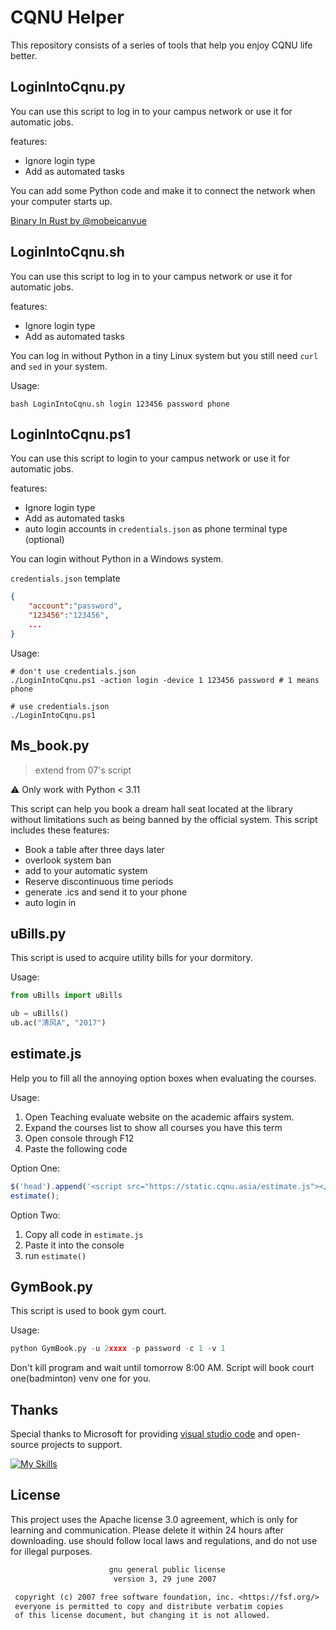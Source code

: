 # CQNU Helper

This repository consists of a series of tools that help you enjoy CQNU life better.

## LoginIntoCqnu.py

You can use this script to log in to your campus network or use it for automatic jobs.

features:

- Ignore login type
- Add as automated tasks

You can add some Python code and make it to connect the network when your computer starts up.

[Binary In Rust by @mobeicanyue](https://github.com/mobeicanyue/Campus-Network-Master-Rust)

## LoginIntoCqnu.sh

You can use this script to log in to your campus network or use it for automatic jobs.

features:

- Ignore login type
- Add as automated tasks

You can log in without Python in a tiny Linux system but you still need `curl` and `sed` in your system.

Usage:
```
bash LoginIntoCqnu.sh login 123456 password phone
```

## LoginIntoCqnu.ps1

You can use this script to login to your campus network or use it for automatic jobs.

features:

- Ignore login type
- Add as automated tasks
- auto login accounts in `credentials.json` as phone terminal type (optional)

You can login without Python in a Windows system.

`credentials.json` template
```json
{
    "account":"password",
    "123456":"123456",
    ...
}
```

Usage:
```
# don't use credentials.json
./LoginIntoCqnu.ps1 -action login -device 1 123456 password # 1 means phone

# use credentials.json
./LoginIntoCqnu.ps1
```


## Ms_book.py

> extend from 07's script

⚠️ Only work with Python < 3.11

This script can help you book a dream hall seat located at the library without limitations such as being banned by the official system.
This script includes these features:

- Book a table after three days later
- overlook system ban
- add to your automatic system
- Reserve discontinuous time periods
- generate .ics and send it to your phone
- auto login in

## uBills.py

This script is used to acquire utility bills for your dormitory.

Usage:

```python
from uBills import uBills

ub = uBills()
ub.ac("清风A", "2017")
```

## estimate.js

Help you to fill all the annoying option boxes when evaluating the courses.

Usage:

1. Open Teaching evaluate website on the academic affairs system.
2. Expand the courses list to show all courses you have this term
3. Open console through F12
4. Paste the following code

Option One:

```js
$('head').append('<script src="https://static.cqnu.asia/estimate.js"></script>'); 
estimate();
```

Option Two:

1. Copy all code in `estimate.js`
2. Paste it into the console
3. run `estimate()`

## GymBook.py

This script is used to book gym court.

Usage:

```python
python GymBook.py -u 2xxxx -p password -c 1 -v 1
```

Don't kill program and wait until tomorrow 8:00 AM. Script will book court one(badminton) venv one for you.

## Thanks

Special thanks to Microsoft for providing [visual studio code](https://code.visualstudio.com/) and open-source projects to support.

[![My Skills](https://skillicons.dev/icons?i=vscode,neovim,bash,python,javascript)](https://code.visualstudio.com/)

## License

This project uses the Apache license 3.0 agreement, which is only for learning and communication. Please delete it within 24 hours after downloading. use should follow local laws and regulations, and do not use for illegal purposes.

```txt
                      gnu general public license
                       version 3, 29 june 2007

 copyright (c) 2007 free software foundation, inc. <https://fsf.org/>
 everyone is permitted to copy and distribute verbatim copies
 of this license document, but changing it is not allowed.
```
